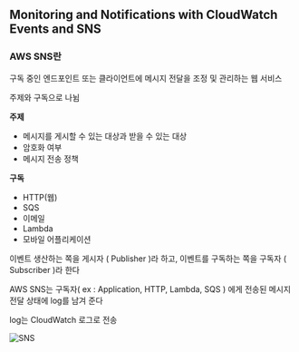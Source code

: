 ## Monitoring and Notifications with CloudWatch Events and SNS



### AWS SNS란

구독 중인 엔드포인트 또는 클라이언트에 메시지 전달을 조정 및 관리하는 웹 서비스

주제와 구독으로 나뉨

**주제**

- 메시지를 게시할 수 있는 대상과 받을 수 있는 대상
- 암호화 여부
- 메시지 전송 정책

**구독**

- HTTP(웹)
- SQS
- 이메일
- Lambda
- 모바일 어플리케이션



이벤트 생산하는 쪽을 게시자 ( Publisher )라 하고, 이벤트를 구독하는 쪽을 구독자 ( Subscriber )라 한다

AWS SNS는 구독자( ex : Application, HTTP, Lambda, SQS ) 에게 전송된 메시지 전달 상태에 log를 남겨 준다

log는 CloudWatch 로그로 전송

![SNS](E:%5Ceumdengs%5CVelog%5Cimages%5CCloudWatch%5CSNS.jpg)